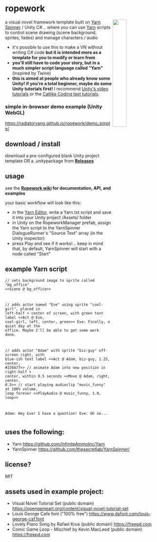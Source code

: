 # ropework
<img width=30% align=right src=https://raw.githubusercontent.com/radiatoryang/ropework/master/ropework_demo2.gif> 

a visual novel framework template built on [Yarn Spinner](https://github.com/thesecretlab/YarnSpinner/) / Unity C#... where you can use [Yarn](https://github.com/InfiniteAmmoInc/Yarn) scripts to control scene drawing (scene background, sprites, fades) and manage characters / audio

- it's possible to use this to make a VN without writing C# code **but it is intended more as a template for you to modify or learn from**
- **you'll still have to code your story, but in a much simpler script language called "Yarn"** (inspired by Twine)
- **this is aimed at people who already know some Unity! if you're a total beginner, maybe do some Unity tutorials first!** I recommend [Unity's video tutorials](https://unity3d.com/learn) or the [Catlike Coding text tutorials](https://catlikecoding.com/unity/tutorials/).

### simple in-browser demo example (Unity WebGL)
https://radiatoryang.github.io/ropework/demo_simple/

## download / install
download a pre-configured blank Unity project template OR a .unitypackage from **[Releases](https://github.com/radiatoryang/ropework/releases)**

## usage
see the **[Ropework wiki](https://github.com/radiatoryang/ropework/wiki) for documentation, API, and examples**

your basic workflow will look like this:
- in the [Yarn Editor](https://github.com/InfiniteAmmoInc/Yarn), write a Yarn.txt script and save it into your Unity project /Assets/ folder
- in Unity on the RopeworkManager prefab, assign the Yarn script to the YarnSpinner DialogueRunner's "Source Text" array (in the Unity inspector)
- press Play and see if it works!... keep in mind that, by default, YarnSpinner will start with a node called "Start"

## example Yarn script
<code><pre>// sets background image to sprite called "bg_office"
<<Scene @ bg_office>>

// adds actor named "Eve" using sprite "cool-girl", placed in left-half + center of screen, with green text label
<<Act @ Eve, cool-girl, left, center, green>>
Eve: Finally, a quiet day at the office. Maybe I'll be able to get some work done.

// adds actor "Adam" with sprite "biz-guy" off-screen right, with blue-ish text label
<<Act @ Adam, biz-guy, 1.25, center, #226677>>
// animate Adam into new position in right-half + center, within 0.5 seconds
<<Move @ Adam, right, center, 0.5>>
// start playing audioclip "music_funny" at 100% volume, loop forever
<<PlayAudio @ music_funny, 1.0, loop>>

Adam: Hey Eve! I have a question!
Eve: Oh no...</pre></code>

## uses the following:
- Yarn https://github.com/InfiniteAmmoInc/Yarn
- YarnSpinner https://github.com/thesecretlab/YarnSpinner/

## license?
MIT

## assets used in example project:
- Visual Novel Tutorial Set (public domain) https://opengameart.org/content/visual-novel-tutorial-set
- Louis George Cafe font ("100% free") https://www.dafont.com/louis-george-caf.font
- Lovely Piano Song by Rafael Krux (public domain) https://freepd.com
- Comic Game Loop - Mischief by Kevin MacLeod (public domain) https://freepd.com 
